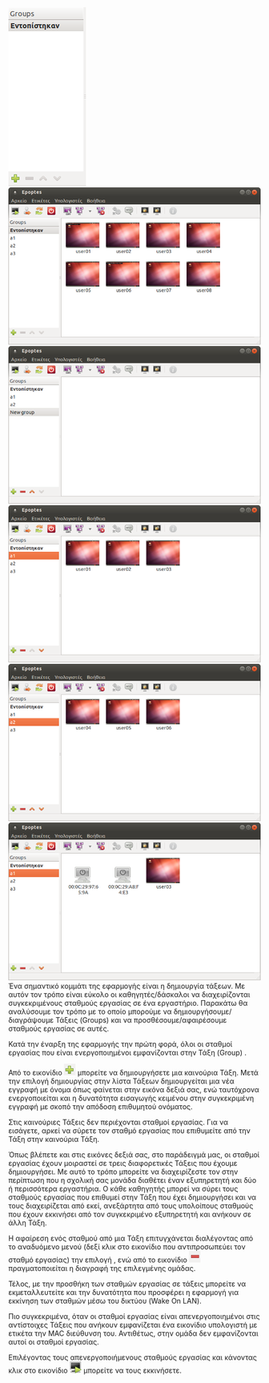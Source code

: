 ![Epoptes_group_field.png](Epoptes_group_field.png
"Epoptes_group_field.png")
![Epoptes-init-groups.png](Epoptes-init-groups.png
"Epoptes-init-groups.png")
![Epoptes_add_group.png](Epoptes_add_group.png
"Epoptes_add_group.png") ![Epoptes-group-a1.png](Epoptes-group-a1.png
"Epoptes-group-a1.png") ![Epoptes-group-a2.png](Epoptes-group-a2.png
"Epoptes-group-a2.png")
![Epoptes-wake-on-lan.png](Epoptes-wake-on-lan.png
"Epoptes-wake-on-lan.png") Ένα σημαντικό κομμάτι της εφαρμογής είναι η
δημιουργία τάξεων. Με αυτόν τον τρόπο είναι εύκολο οι
καθηγητές/δάσκαλοι να διαχειρίζονται συγκεκριμένους
σταθμούς εργασίας σε ένα εργαστήριο. Παρακάτω θα αναλύσουμε τον
τρόπο με το οποίο μπορούμε να δημιουργήσουμε/διαγράψουμε Τάξεις
(Groups) και να προσθέσουμε/αφαιρέσουμε σταθμούς εργασίας σε αυτές.

Κατά την έναρξη της εφαρμογής την πρώτη φορά, όλοι οι σταθμοί εργασίας
που είναι ενεργοποιημένοι εμφανίζονται στην Τάξη (Group) .







Από το εικονίδιο
![<File:Epoptes_add_group_button.png>](Epoptes_add_group_button.png
"File:Epoptes_add_group_button.png") μπορείτε να δημιουργήσετε μια
καινούρια Τάξη. Μετά την επιλογή δημιουργίας στην λίστα Τάξεων
δημιουργείται μια νέα εγγραφή με όνομα  όπως φαίνεται στην εικόνα
δεξιά σας, ενώ ταυτόχρονα ενεργοποιείται και η δυνατότητα εισαγωγής
κειμένου στην συγκεκριμένη εγγραφή με σκοπό την απόδοση επιθυμητού
ονόματος.




Στις καινούριες Τάξεις δεν περιέχονται σταθμοί εργασίας. Για να
εισάγετε, αρκεί να σύρετε τον σταθμό εργασίας που επιθυμείτε από
την Τάξη  στην καινούρια Τάξη.


Όπως βλέπετε και στις εικόνες δεξιά σας, στο παράδειγμά μας, οι σταθμοί
εργασίας έχουν μοιραστεί σε τρεις διαφορετικές Τάξεις που έχουμε
δημιουργήσει. Με αυτό το τρόπο μπορείτε να διαχειρίζεστε τον
στην περίπτωση που η σχολική σας μονάδα διαθέτει έναν εξυπηρετητή
και δύο ή περισσότερα εργαστήρια. Ο κάθε καθηγητής μπορεί να σύρει
τους σταθμούς εργασίας που επιθυμεί στην Τάξη που έχει δημιουργήσει
και να τους διαχειρίζεται από εκεί, ανεξάρτητα από τους υπολοίπους
σταθμούς που έχουν εκκινήσει από τον συγκεκριμένο εξυπηρετητή και
ανήκουν σε άλλη Τάξη.

Η αφαίρεση ενός σταθμού από μια Τάξη επιτυγχάνεται διαλέγοντας από το
αναδυόμενο μενού (δεξί κλικ στο εικονίδιο που αντιπροσωπεύει τον
σταθμό εργασίας) την επιλογή , ενώ από το εικονίδιο
![<File:Epoptes_remove_group_button.png>](Epoptes_remove_group_button.png
"File:Epoptes_remove_group_button.png") πραγματοποιείται η διαγραφή της
επιλεγμένης ομάδας.








Τέλος, με την προσθήκη των σταθμών εργασίας σε τάξεις μπορείτε να
εκμεταλλευτείτε και την δυνατότητα που προσφέρει η εφαρμογή για
εκκίνηση των σταθμών μέσω του δικτύου (Wake On LAN).


Πιο συγκεκριμένα, όταν οι σταθμοί εργασίας είναι απενεργοποιημένοι στις
αντίστοιχες Τάξεις που ανήκουν εμφανίζεται ένα εικονίδιο υπολογιστή με
ετικέτα την MAC διεύθυνση του. Αντιθέτως, στην ομάδα  δεν εμφανίζονται
αυτοί οι σταθμοί εργασίας.


Επιλέγοντας τους απενεργοποιήμενους σταθμούς εργασίας και κάνοντας κλικ
στο εικονίδιο
![Epoptes_startup_button.png](Epoptes_startup_button.png
"Epoptes_startup_button.png") μπορείτε να τους εκκινήσετε.